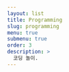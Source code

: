 ```yaml
---
layout: list
title: Programming
slug: programming
menu: true
submenu: true
order: 3
description: >
  코딩 놀이.
---
```

